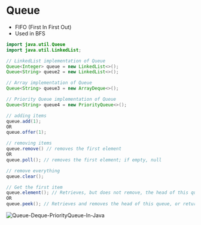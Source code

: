 # Queue

* FIFO (First In First Out)
* Used in BFS

```java
import java.util.Queue
import java.util.LinkedList;

// LinkedList implementation of Queue
Queue<Integer> queue = new LinkedList<>();
Queue<String> queue2 = new LinkedList<>();

// Array implementation of Queue
Queue<String> queue3 = new ArrayDeque<>();

// Priority Queue implementation of Queue
Queue<String> queue4 = new PriorityQueue<>();

// adding items
queue.add(1);
OR
queue.offer(1);

// removing items
queue.remove() // removes the first element
OR
queue.poll(); // removes the first element; if empty, null

// remove everything
queue.clear();

// Get the first item
queue.element(); // Retrieves, but does not remove, the head of this queue
OR
queue.peek(); // Retrieves and removes the head of this queue, or returns null if this queue is empty.
```

![Queue-Deque-PriorityQueue-In-Java](https://user-images.githubusercontent.com/93812258/184536920-d0f22ced-dfdc-43ce-ada8-6e542735d587.png)
